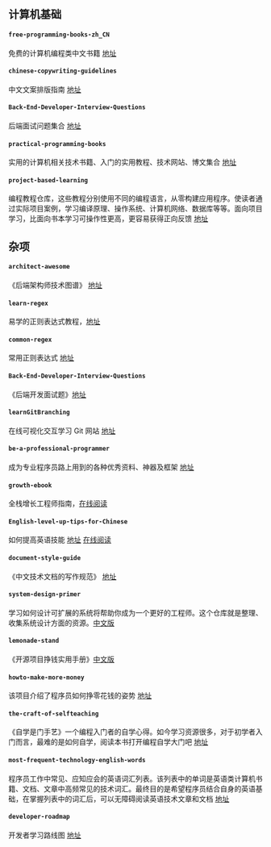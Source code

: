 ## 计算机基础

#### `free-programming-books-zh_CN`

免费的计算机编程类中文书籍 [地址](https://hellogithub.com/periodical/statistics/click/?target=https://github.com/justjavac/free-programming-books-zh_CN)

#### `chinese-copywriting-guidelines`

中文文案排版指南 [地址](https://hellogithub.com/periodical/statistics/click/?target=https://github.com/sparanoid/chinese-copywriting-guidelines)

#### `Back-End-Developer-Interview-Questions`

后端面试问题集合 [地址](https://hellogithub.com/periodical/statistics/click/?target=https://github.com/monklof/Back-End-Developer-Interview-Questions)

#### `practical-programming-books`

实用的计算机相关技术书籍、入门的实用教程、技术网站、博文集合 [地址](https://hellogithub.com/periodical/statistics/click/?target=https://github.com/EZLippi/practical-programming-books)

#### `project-based-learning`

编程教程仓库，这些教程分别使用不同的编程语言，从零构建应用程序。使读者通过实际项目案例，学习编译原理、操作系统、计算机网络、数据库等等。面向项目学习，比面向书本学习可操作性更高，更容易获得正向反馈 [地址](https://hellogithub.com/periodical/statistics/click/?target=https://github.com/tuvtran/project-based-learning)



## 杂项

#### `architect-awesome`

《后端架构师技术图谱》 [地址](https://github.com/xingshaocheng/architect-awesome)

#### `learn-regex`

易学的正则表达式教程，[地址](https://github.com/zeeshanu/learn-regex/blob/master/README-cn.md)

#### `common-regex`

常用正则表达式  [地址](https://github.com/cdoco/common-regex)

#### `Back-End-Developer-Interview-Questions`

《后端开发面试题》[地址](https://github.com/monklof/Back-End-Developer-Interview-Questions)

#### `learnGitBranching`

在线可视化交互学习 Git 网站  [地址](https://github.com/pcottle/learnGitBranching)

#### `be-a-professional-programmer`

成为专业程序员路上用到的各种优秀资料、神器及框架 [地址](https://github.com/stanzhai/be-a-professional-programmer)

#### `growth-ebook`

全栈增长工程师指南，[在线阅读](http://growth.phodal.com/)

#### `English-level-up-tips-for-Chinese`

如何提高英语技能 [地址](https://hellogithub.com/periodical/statistics/click/?target=https://github.com/byoungd/English-level-up-tips-for-Chinese) [在线阅读](https://byoungd.gitbook.io/english-level-up-tips/)

#### `document-style-guide`

《中文技术文档的写作规范》 [地址](https://hellogithub.com/periodical/statistics/click/?target=https://github.com/ruanyf/document-style-guide)

#### `system-design-primer`

学习如何设计可扩展的系统将帮助你成为一个更好的工程师。这个仓库就是整理、收集系统设计方面的资源。[中文版](https://github.com/donnemartin/system-design-primer/blob/master/README-zh-Hans.md)

#### `lemonade-stand`

《开源项目挣钱实用手册》[中文版](https://github.com/wizicer/FinancialSupportForOpenSource)

#### `howto-make-more-money`

该项目介绍了程序员如何挣零花钱的姿势 [地址](https://hellogithub.com/periodical/statistics/click/?target=https://github.com/easychen/howto-make-more-money)

#### `the-craft-of-selfteaching`

《自学是门手艺》一个编程入门者的自学心得。如今学习资源很多，对于初学者入门而言，最难的是如何自学，阅读本书打开编程自学大门吧 [地址](https://hellogithub.com/periodical/statistics/click/?target=https://github.com/selfteaching/the-craft-of-selfteaching)

#### `most-frequent-technology-english-words`

程序员工作中常见、应知应会的英语词汇列表。该列表中的单词是英语类计算机书籍、文档、文章中高频常见的技术词汇。最终目的是希望程序员结合自身的英语基础，在掌握列表中的词汇后，可以无障碍阅读英语技术文章和文档 [地址](https://learn-english.dev/)

#### `developer-roadmap`

开发者学习路线图 [地址](https://github.com/kamranahmedse/developer-roadmap/tree/master/translations/chinese)



